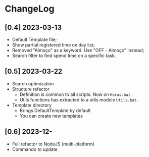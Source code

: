 # ChangeLog

## [0.4] 2023-03-13
- Default Template file;
- Show partial registered time on day list;
- Removed "Almoço" as a keyword. Use "OFF - Almoço" instead;
- Search filter to find spend time on a specific task.

## [0.5] 2023-03-22
- Search optimization
- Structure refactor
  - Definition is common to all scripts. Now on `Horas.bat`.
  - Utils functions has extracted to a utils module `Utils.bat`.
- Template directory
  - Brings DefaultTemplate by default
  - You can create new templates

## [0.6] 2023-12-
- Full refactor to NodeJS (multi-platform)
- Commando to update
